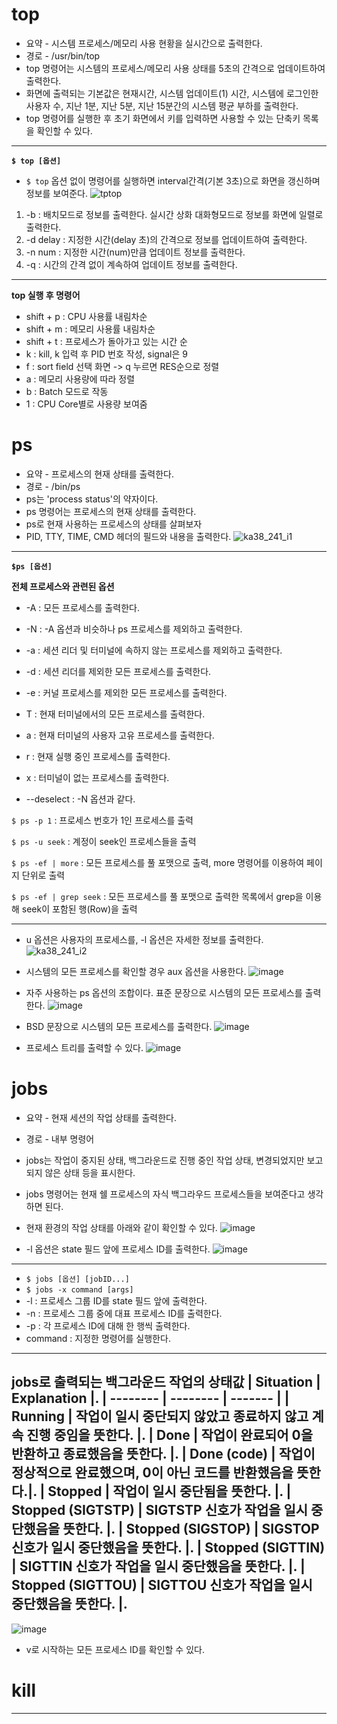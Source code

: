 # top
+ 요약 - 시스템 프로세스/메모리 사용 현황을 실시간으로 출력한다.
+ 경로 - /usr/bin/top
+ top 명령어는 시스템의 프로세스/메모리 사용 상태를 5초의 간격으로 업데이트하여 출력한다. 
+ 화면에 출력되는 기본값은 현재시간, 시스템 업데이트(1) 시간, 시스템에 로그인한 사용자 수, 지난 1분, 지난 5분, 지난 15분간의 시스템 평균 부하를 출력한다.
+  top 명령어를 실행한 후 초기 화면에서  키를 입력하면 사용할 수 있는 단축키 목록을 확인할 수 있다.
---
**` $ top [옵션] `**
+ `$ top` 옵션 없이 명령어를 실행하면 interval간격(기본 3초)으로 화면을 갱신하며 정보를 보여준다.
![tptop](https://github.com/goheam/assignment/assets/133829880/7c91f024-bef3-47dc-91fa-6be9c27fc6b1)

1. -b : 배치모드로 정보를 출력한다. 실시간 상화 대화형모드로 정보를 화면에 일렬로 출력한다.
2. -d delay : 지정한 시간(delay 초)의 간격으로 정보를 업데이트하여 출력한다.
3. -n num : 지정한 시간(num)만큼 업데이트 정보를 출력한다.
4. -q : 시간의 간격 없이 계속하여 업데이트 정보를 출력한다.
---
**top 실행 후 명령어**
+ shift + p : CPU 사용률 내림차순
+ shift + m : 메모리 사용률 내림차순
+ shift + t : 프로세스가 돌아가고 있는 시간 순
+ k : kill, k 입력 후 PID 번호 작성, signal은 9
+ f : sort field 선택 화면 -> q 누르면 RES순으로 정렬
+ a : 메모리 사용량에 따라 정렬
+ b : Batch 모드로 작동
+ 1 : CPU Core별로 사용량 보여줌


# ps
+ 요약 - 프로세스의 현재 상태를 출력한다.
+ 경로 - /bin/ps
+ ps는 'process status'의 약자이다.
+ ps 명령어는 프로세스의 현재 상태를 출력한다. 
+ ps로 현재 사용하는 프로세스의 상태를 살펴보자
+ PID, TTY, TIME, CMD 헤더의 필드와 내용을 출력한다.
![ka38_241_i1](https://github.com/goheam/assignment/assets/133829880/de2069b6-c6ec-4200-8cd0-954756df88e2)
---
**` $ps [옵션] `**

**전체 프로세스와 관련된 옵션**
+ -A : 모든 프로세스를 출력한다.
+ -N : -A 옵션과 비슷하나 ps 프로세스를 제외하고 출력한다.
+ -a : 세션 리더 및 터미널에 속하지 않는 프로세스를 제외하고 출력한다.
+ -d : 세션 리더를 제외한 모든 프로세스를 출력한다.
+ -e : 커널 프로세스를 제외한 모든 프로세스를 출력한다.

+ T : 현재 터미널에서의 모든 프로세스를 출력한다.
+ a : 현재 터미널의 사용자 고유 프로세스를 출력한다.
+ r : 현재 실행 중인 프로세스를 출력한다.
+ x : 터미널이 없는 프로세스를 출력한다.
+  --deselect : -N 옵션과 같다.

`$ ps -p 1` : 프로세스 번호가 1인 프로세스를 출력

`$ ps -u seek` : 계정이 seek인 프로세스들을 출력

`$ ps -ef | more` : 모든 프로세스를 풀 포맷으로 출력, more 명령어를 이용하여 페이지 단위로 출력

`$ ps -ef | grep seek` : 모든 프로세스를 풀 포맷으로 출력한 목록에서 grep을 이용해 seek이 포함된 행(Row)을 출력

----
+ u 옵션은 사용자의 프로세스를, -l 옵션은 자세한 정보를 출력한다.
![ka38_241_i2](https://github.com/goheam/assignment/assets/133829880/eab54e46-c31e-4ced-a94b-0c81799fad32)

+ 시스템의 모든 프로세스를 확인할 경우 aux 옵션을 사용한다.
![image](https://github.com/goheam/assignment/assets/133829880/56d16835-1d57-4c41-9feb-e7bd473c69ba)

+ 자주 사용하는 ps 옵션의 조합이다. 표준 문장으로 시스템의 모든 프로세스를 출력한다.
![image](https://github.com/goheam/assignment/assets/133829880/4ec40b99-f295-472a-97be-27497eff383f)

+ BSD 문장으로 시스템의 모든 프로세스를 출력한다.
![image](https://github.com/goheam/assignment/assets/133829880/fed823af-9a9f-4cf1-b84d-4831f059489e)

+ 프로세스 트리를 출력할 수 있다.
![image](https://github.com/goheam/assignment/assets/133829880/468e96f9-c8a1-45ef-9216-f101747f63be)


# jobs
+ 요약 - 현재 세션의 작업 상태를 출력한다.
+ 경로 - 내부 명령어
+ jobs는 작업이 중지된 상태, 백그라운드로 진행 중인 작업 상태, 변경되었지만 보고되지 않은 상태 등을 표시한다.
+ jobs 명령어는 현재 쉘 프로세스의 자식 백그라우드 프로세스들을 보여준다고 생각하면 된다.
+ 현재 환경의 작업 상태를 아래와 같이 확인할 수 있다.
![image](https://github.com/goheam/assignment/assets/133829880/7c81c7d3-3c1e-4f30-a1b5-1680d60acf9c)

+ -l 옵션은 state 필드 앞에 프로세스 ID를 출력한다.
![image](https://github.com/goheam/assignment/assets/133829880/937a570c-e4b5-4328-b990-09307e5bf4d4)
---
+ `$ jobs [옵션] [jobID...]`
+ `$ jobs -x command [args]`
+ -l : 프로세스 그룹 ID를 state 필드 앞에 출력한다.
+ -n : 프로세스 그룹 중에 대표 프로세스 ID를 출력한다.
+ -p : 각 프로세스 ID에 대해 한 행씩 출력한다.
+ command : 지정한 명령어를 실행한다.
---
**jobs로 출력되는 백그라운드 작업의 상태값**
 | Situation | Explanation |.
 | -------- | -------- | ------- |
 | Running | 작업이 일시 중단되지 않았고 종료하지 않고 계속 진행 중임을 뜻한다.  |.
 | Done | 작업이 완료되어 0을 반환하고 종료했음을 뜻한다.                        |.
 | Done (code) | 작업이 정상적으로 완료했으며, 0이 아닌 코드를 반환했음을 뜻한다.|.
 | Stopped | 작업이 일시 중단됨을 뜻한다.                                       |.
 | Stopped (SIGTSTP) | SIGTSTP 신호가 작업을 일시 중단했음을 뜻한다.            |.
 | Stopped (SIGSTOP) | SIGSTOP 신호가 일시 중단했음을 뜻한다.                   |.
 | Stopped (SIGTTIN) | SIGTTIN 신호가 작업을 일시 중단했음을 뜻한다.            |.
 | Stopped (SIGTTOU) | SIGTTOU 신호가 작업을 일시 중단했음을 뜻한다.            |.
 ---
![image](https://github.com/goheam/assignment/assets/133829880/9bcba09f-0b4e-4275-8365-4d04ec26bd01)
 + v로 시작하는 모든 프로세스 ID를 확인할 수 있다.

# kill
---
